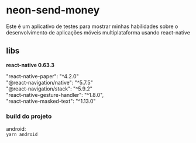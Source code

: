# neon-send-money

Este é um aplicativo de testes para mostrar minhas habilidades sobre o desenvolvimento de aplicações móveis multiplataforma usando react-native

<h2>libs</h2>

<b>react-native 0.63.3</b></br>

"react-native-paper": "^4.2.0"<br>
"@react-navigation/native": "^5.7.5"<br>
"@react-navigation/stack": "^5.9.2"<br>
"react-native-gesture-handler": "^1.8.0",<br>
"react-native-masked-text": "^1.13.0"

<h3>build do projeto</h3>

android:</br>
<code>yarn android</code>